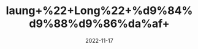 ---
title: 'laung+%22+Long%22+%d9%84%d9%88%d9%86%da%af+'
date: '2022-11-17' 
metatag: '' 
inventory: '0' 
draft: false 
# meta description 
shortDescripton: '+Clove++relieve+toothache%2c+overcome+cold%2c+overcome+cough%2c+relieve+headache%2c+overcome+bad+breath%2c+regulate+blood+sugar+levels.'
description: 'Spices+%d9%85%d8%b5%d8%a7%d9%84%d8%ad%db%92'
longdescription: ''
tags: ''
brand: ''
subCategory: ''
unit: '10 gm-Pk'
sellCount: '0'
featured: True
# product Price
price: '40.0'
# Product Short Description
shortDescription: '+Clove++relieve+toothache%2c+overcome+cold%2c+overcome+cough%2c+relieve+headache%2c+overcome+bad+breath%2c+regulate+blood+sugar+levels.'
productID: 'CADDF7C4-1529-ED11-9968-005056B3A416'
type: 'products'
category: 'Spices+%d9%85%d8%b5%d8%a7%d9%84%d8%ad%db%92' 
thumnailproduct: 'https://eraconnect.blob.core.windows.net/product-images/aminsaddiquidawakhana/CADDF7C4-1529-ED11-9968-005056B3A416.webp' 
images:
  - image: 'https://eraconnect.blob.core.windows.net/product-images/aminsaddiquidawakhana/CADDF7C4-1529-ED11-9968-005056B3A416.webp'  
Variants:
---